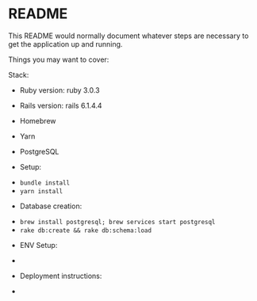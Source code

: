 # README

This README would normally document whatever steps are necessary to get the
application up and running.

Things you may want to cover:

Stack:
* Ruby version: ruby 3.0.3
* Rails version: rails 6.1.4.4 
* Homebrew
* Yarn 
* PostgreSQL

* Setup:
- `bundle install`
- `yarn install`

* Database creation: 
- `brew install postgresql; brew services start postgresql`
- `rake db:create && rake db:schema:load`

* ENV Setup:
- 

* Deployment instructions:
- 

